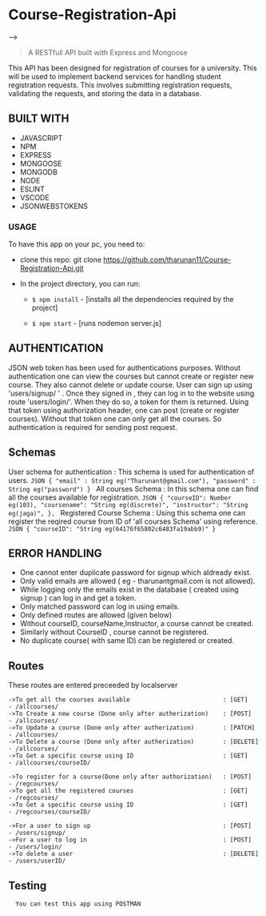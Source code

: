 # Course-Registration-Api
-->

>  A RESTfull API built with Express and Mongoose 


This API has been designed for registration of courses for a university. This will be used to implement backend services for handling 
student registration requests. This involves submitting registration requests, validating the requests, and storing the data 
in a database.

##  BUILT WITH

- JAVASCRIPT
- NPM
- EXPRESS
- MONGOOSE
- MONGODB
- NODE
- ESLINT
- VSCODE
- JSONWEBSTOKENS

### USAGE

To have this app on your pc, you need to:
*  clone this repo: git clone https://github.com/tharunan11/Course-Registration-Api.git

* In the project directory, you can run:

  - `$ npm install` - [installs all the dependencies required by the project]

  - `$ npm start` - [runs nodemon server.js]
 
## AUTHENTICATION

JSON web token has been used for authentications purposes. Without authentication one can view the courses but cannot create or register new course. 
They also cannot delete or update course. User can sign up using 'users/signup/ ' . Once they signed in , they can log in to the website using route 
'users/login/'. When they do so, a token for them is returned. Using that token using authorization header, one can post (create or register courses).
Without that token one can only get all the courses. So authentication is required for sending post request.

## Schemas
   User schema for authentication :
       This schema is used for authentication of users.
     ```JSON
      {
      "email" : String eg("Tharunant@gmail.com"),
      "password" : String eg("password")
      }
     ```
   All courses Schema :
       In this schema one can find all the courses available for registration. 
       ```JSON
      {
        "courseID": Number eg(103),
        "coursename": "String eg(discrete)",
        "instructor": "String eg(jaga)",
      },
      ```
   Registered Course Schema :
       Using this schema one can register the reqired course from ID of 'all courses Schema' using reference.
       ```JSON
      {
          "courseID": "String eg(64176f65802c6483fa19abb9)"
      }
      ```

## ERROR HANDLING
  * One cannot enter duplicate password for signup which aldready exist.
  * Only valid emails are allowed ( eg - tharunantgmail.com is not allowed).
  * While logging only the emails exist in the database ( created using signup ) can log in and get a token.
  * Only matched password can log in using emails.
  * Only defined routes are allowed (given below)
  * Without courseID, courseName,Instructor, a course cannot be created.
  * Similarly without CourseID , course cannot be registered.
  * No duplicate course( with same ID) can be registered or created.
  
## Routes
  These routes are entered preceeded by localserver
  
    ->To get all the courses available                          : [GET]    - /allcourses/
    ->To Create a new course (Done only after autherization)    : [POST]   - /allcourses/
    ->To Update a course (Done only after autherization)        : [PATCH]  - /allcourses/
    ->To Delete a course (Done only after autherization)        : [DELETE] - /allcourses/
    ->To Get a specific course using ID                         : [GET]    - /allcourses/courseID/

    ->To register for a course(Done only after authorization)   : [POST]   - /regcourses/
    ->To get all the registered courses                         : [GET]    - /regcourses/
    ->To Get a specific course using ID                         : [GET]    - /regcourses/courseID/
    
    ->For a user to sign up                                     : [POST]   - /users/signup/
    ->For a user to log in                                      : [POST]   - /users/login/
    ->To delete a user                                          : [DELETE] - /users/userID/
    
  
## Testing

      You can test this app using POSTMAN 
      
      

